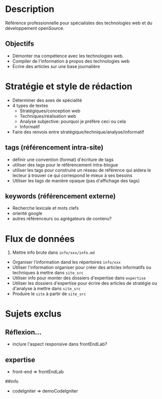 # Description

Référence professionnelle pour spécialistes des technologies web et du développement openSource.

## Objectifs

  - Démonter ma compétence avec les technologies web.
  - Compiler de l'information à propos des technologies web
  - Écrire des articles sur une base journalière




# Stratégie et style de rédaction

  - Déterminer des axes de spécialité
  - 4 types de textes
    - Stratégiques/conception web
    - Techniques/réalisation web
    - Analyse subjective: pourquoi je préfère ceci ou cela
    - Informatif
  - Faire des renvois entre stratégique/technique/analyse/informatif

## tags (référencement intra-site)
  - définir une convention (format) d'écriture de tags
  - utiliser des tags pour le référencement intra-blogue
  - utiliser les tags pour construire un réseau de référence qui aidera le lecteur à trouver ce qui correspond le mieux à ses besoins
  - Utiliser les tags de manière opaque (pas d'affichage des tags)



## keywords (référencement externe)
 -  Recherche lexicale et mots clefs
 - orienté google
 - autres référenceurs ou agrégateurs de contenu?

# Flux de données

  1. Mettre info brute dans `info/xxx/info.md`
  - Organiser l'information dand les répertoires  `info/xxx`
  - Utiliser l'information organiser pour créer des articles informatifs ou techniques à mettre dans `site_src`
  - Utiliser info pour monter des dossiers d'expertise dans  `expertise`
  - Utiliser les dossiers d'expertise pour écrire des articles de stratégie ou d'analyse à mettre dans `site_src`
  - Produire le `site` à partir de `site_src`


# Sujets exclus

## Réflexion...

  - inclure l'aspect responsive dans frontEndLab?

## expertise

  - front-end => frontEndLab

##info

  - codeIgniter => demoCodeIgniter
